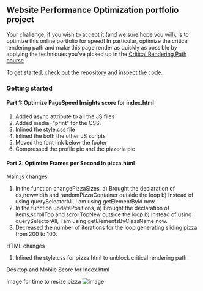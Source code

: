 ## Website Performance Optimization portfolio project

Your challenge, if you wish to accept it (and we sure hope you will), is to optimize this online portfolio for speed! In particular, optimize the critical rendering path and make this page render as quickly as possible by applying the techniques you've picked up in the [Critical Rendering Path course](https://www.udacity.com/course/ud884).

To get started, check out the repository and inspect the code.

### Getting started

#### Part 1: Optimize PageSpeed Insights score for index.html

1) Added async attribute to all the JS files
2) Added media="print" for the CSS.
3) Inlined the style.css file
4) Inlined the both the other JS scripts
5) Moved the font link below the footer
6) Compressed the profile pic and the pizzeria pic


#### Part 2: Optimize Frames per Second in pizza.html

Main.js changes
1) In the function changePizzaSizes,
    a) Brought the declaration of dx,newwidth and randomPizzaContainer outside the loop
    b) Instead of using querySelectorAll, I am using getElementById now.
2) In the function updatePositions,
    a) Brought the declaration of items,scrollTop and scrollTopNew outside the loop
    b) Instead of using querySelectorAll, I am using getElementsByClassName now.
3) Decreased the number of iterations for the loop generating sliding pizza from 200 to 100.

HTML changes
1) Inlined the style.css for pizza.html to unblock critical rendering path

Desktop and Mobile Score for Index.html

Image for time to resize pizza
![image](https://user-images.githubusercontent.com/11216561/32531010-660e6d5c-c3f6-11e7-9b33-67a3b15cb4b9.png)






